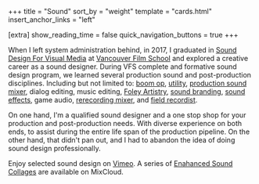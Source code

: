 +++
title = "Sound"
sort_by = "weight"
template = "cards.html"
insert_anchor_links = "left"

[extra]
show_reading_time = false
quick_navigation_buttons = true
+++

When I left system administration behind, in 2017, I graduated in [Sound Design
For Visual Media](https://vfs.edu/programs/sound-design) at [Vancouver Film
School](https://vfs.edu/about-vfs) and explored a creative career as a sound
designer. During VFS complete and formative sound design program, we learned
several production sound and post-production disciplines. Including but not
limited to: [boom op](https://en.wikipedia.org/wiki/Boom_operator_(media)),
[utility](https://en.wikipedia.org/wiki/Utility_sound_technician), [production
sound mixer](https://en.wikipedia.org/wiki/Production_sound_mixer), dialog
editing, music editing, [Foley
Artistry](https://en.wikipedia.org/wiki/Foley_(filmmaking)), [sound
branding](https://en.wikipedia.org/wiki/Sound_trademark), [sound
effects](https://en.wikipedia.org/wiki/Sound_design), game audio, [rerecording
mixer](https://en.wikipedia.org/wiki/Re-recording_mixer), and [field
recordist](https://en.wikipedia.org/wiki/Field_recording).

On one hand, I'm a qualified sound designer and a one stop shop for your
production and post-production needs. With diverse experience on both ends, to
assist during the entire life span of the production pipeline. On the other
hand, that didn't pan out, and I had to abandon the idea of doing sound design
professionally.

Enjoy selected sound design on [Vimeo](https://vimeo.com/earlistensound). A
series of [Enahanced Sound
Collages](https://www.mixcloud.com/gentlewash/playlists/ispirazione/) are
available on MixCloud.
